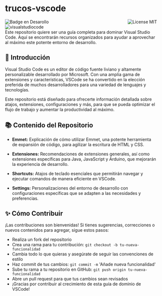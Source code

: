 # trucos-vscode
![Badge en Desarollo](https://img.shields.io/badge/STATUS-EN%20DESAROLLO-green)
<img align="right" alt="License MIT" src="https://img.shields.io/badge/LICENSE-MIT-green" /> <br/>
<img alt="visualstudiocode" src="https://img.shields.io/badge/-Visual studio Code-007ACC?style=flat-square&logo=visualstudiocode&logoColor=white" />
<br/>
Este repositorio quiere ser una guía completa para dominar Visual Studio Code. Aquí se encontrarán recursos organizados para ayudar a aprovechar al máximo este potente entorno de desarrollo.

## 📖 Introducción
Visual Studio Code es un editor de código fuente liviano y altamente personalizable desarrollado por Microsoft. Con una amplia gama de extensiones y características, VSCode se ha convertido en la elección preferida de muchos desarrolladores para una variedad de lenguajes y tecnologías.

Este repositorio está diseñado para ofrecerte información detallada sobre atajos, extensiones, configuraciones y más, para que se pueda optimizar el flujo de trabajo y aumentar la productividad al máximo.

## 📚 Contenido del Repositorio
- **Emmet:**
Explicación de cómo utilizar Emmet, una potente herramienta de expansión de código, para agilizar la escritura de HTML y CSS.

- **Extensiones:**
Recomendaciones de extensiones generales, así como extensiones específicas para Java, JavaScript y Arduino, que mejorarán la experiencia de desarrollo.

- **Shortcuts:**
Atajos de teclado esenciales que permitirán navegar y ejecutar comandos de manera eficiente en VSCode.

- **Settings:**
Personalizaciones del entorno de desarrollo con configuraciones específicas que se adapten a las necesidades y preferencias.

## ✨ Cómo Contribuir
¡Las contribuciones son bienvenidas! Si tienes sugerencias, correcciones o nuevos contenidos para agregar, sigue estos pasos:

 - Realiza un fork del repositorio
 - Crea una rama para tu contribución: ``git checkout -b tu-nueva-funcionalidad``
 - Cambia todo lo que quieras y asegúrate de seguir las convenciones de estilo
 - Haz commit de tus cambios: ``git commit -m`` 'Añade nueva funcionalidad'
 - Sube tu rama a tu repositorio en GitHub: ``git push origin tu-nueva-funcionalidad``
 - Abre un pull request para que tus cambios sean revisados
 - ¡Gracias por contribuir al crecimiento de esta guía de dominio de VSCode!
